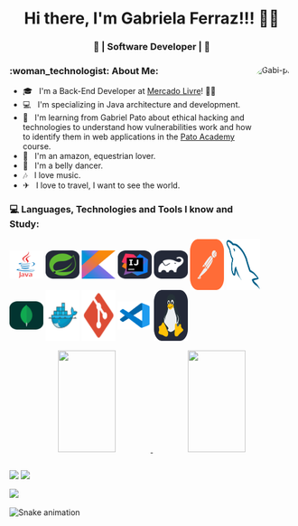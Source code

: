 <h1 align="center"> Hi there, I'm Gabriela Ferraz!!! 👋🤗</h1>
<h3 align="center">🚀 | Software Developer | 🚀</h3>

<div>
<img align="right" alt="Gabi-pic" height="280" style="border-radius:50px;" src="https://user-images.githubusercontent.com/86019539/146981202-ec7a8177-54d0-4f9c-8d91-893c9e19f0a6.png">
<div align="left"> 
  <h3> :woman_technologist: About Me: </h3>

  - 🎓 &nbsp; I'm a Back-End Developer at <a href="">Mercado Livre</a>! 👩‍💻 
  - 💻 &nbsp; I'm specializing in Java architecture and development.
  - 🦆 &nbsp; I'm learning from Gabriel Pato about ethical hacking and technologies to understand how vulnerabilities work and how to identify them in web applications in the <a href="https://sp.pato.academy">Pato Academy</a> course.
  - 🐎 &nbsp; I'm an amazon, equestrian lover.
  - 💃 &nbsp; I'm a belly dancer.
  - 🎶 &nbsp; I love music.
  - ✈  &nbsp; I love to travel, I want to see the world.
</div> 
</div> 

<div style="display: inline_block">
  <h3> 💻 Languages, Technologies and Tools I know and Study: </h3>
  <img align="center" alt="Gabi-Java" height="50" width="60" src="./assets/JAVA.png">
  <img align="center" alt="Gabi-Spring" height="50" width="60" src="./assets/Spring-Dark.svg">
  <img align="center" alt="Gabi-Kotlin" height="50" width="60" src="./assets/KOTLIN.png">
  <img align="center" alt="Gabi-IntelliJ" height="50" width="60" src="./assets/Idea-Dark.svg">
  <img align="center" alt="Gabi-Gradle" height="50" width="60" src="./assets/Gradle-Dark.svg">
  <img align="center" alt="Gabi-Postman" height="90" width="60" src="./assets/Postman.svg">
  <img align="center" alt="Gabi-MySQL" height="90" width="60" src="./assets/mysql-original.svg">
  <img align="center" alt="Gabi-Mongo" height="50" width="60" src="./assets/MongoDB.svg">
  <img align="center" alt="Gabi-Docker" height="90" width="60" src="./assets/docker_icon.svg">
  <img align="center" alt="Gabi-Git" height="90" width="60" src="./assets/git_icon.svg">
  <img align="center" alt="Gabi-VsCode" height="50" width="60" src="./assets/vscode_icon.svg">
  <img align="center" alt="Gabi-Linux" height="90" width="60" src="./assets/Linux-Dark.svg">
</div>

<br/>

<div align="center">
  <a href="https://github.com/GabiFerraz">
  <img height="180em" width="45%" src="https://github-readme-stats.vercel.app/api?username=GabiFerraz&show_icons=true&theme=dracula&include_all_commits=true&count_private=true"/>
  <img height="180em" width="45%" src="https://github-readme-stats.vercel.app/api/top-langs/?username=GabiFerraz&layout=compact&langs_count=7&theme=dracula"/>
</div>

  ##

<div> 
  <a href="https://www.instagram.com/gabimferraz/" target="_blank"><img src="https://img.shields.io/badge/-Instagram-%23E4405F?style=for-the-badge&logo=instagram&logoColor=white" target="_blank"></a>
  <a href="https://www.linkedin.com/in/gabriela-de-mesquita-ferraz-a3a017b0/" target="_blank"><img src="https://img.shields.io/badge/-LinkedIn-%230077B5?style=for-the-badge&logo=linkedin&logoColor=white" target="_blank"></a> 

  ![](https://visitor-badge.glitch.me/badge?page_id=GabiFerraz)
  
  ![Snake animation](https://github.com/GabiFerraz/GabiFerraz/blob/output/github-contribution-grid-snake.svg)
 
</div>
